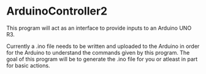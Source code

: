 # ArduinoController2

This program will act as an interface to provide inputs to an Arduino UNO R3.

Currently a .ino file needs to be written and uploaded to the Arduino in order for the Arduino to understand
the commands given by this program.
The goal of this program will be to generate the .ino file for you or atleast in part for basic actions.
